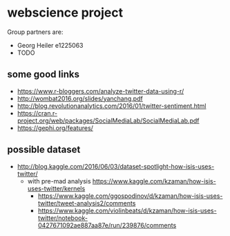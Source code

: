 # webscience project

Group partners are:
  - Georg Heiler e1225063
  - TODO

## some good links
  - https://www.r-bloggers.com/analyze-twitter-data-using-r/
  - http://wombat2016.org/slides/yanchang.pdf
  - http://blog.revolutionanalytics.com/2016/01/twitter-sentiment.html
  - https://cran.r-project.org/web/packages/SocialMediaLab/SocialMediaLab.pdf
  - https://gephi.org/features/


## possible dataset
  - http://blog.kaggle.com/2016/06/03/dataset-spotlight-how-isis-uses-twitter/
    - with pre-mad analysis https://www.kaggle.com/kzaman/how-isis-uses-twitter/kernels
      - https://www.kaggle.com/ggospodinov/d/kzaman/how-isis-uses-twitter/tweet-analysis2/comments
      - https://www.kaggle.com/violinbeats/d/kzaman/how-isis-uses-twitter/notebook-0427671092ae887aa87e/run/239876/comments